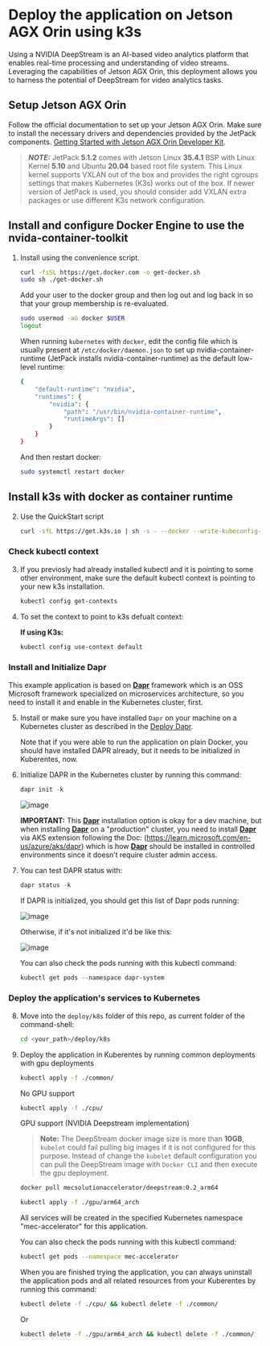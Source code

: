 # Deploy the application on Jetson AGX Orin using k3s

Using a NVIDIA DeepStream is an AI-based video analytics platform that enables real-time processing and understanding of video streams. Leveraging the capabilities of Jetson AGX Orin, this deployment allows you to harness the potential of DeepStream for video analytics tasks.

## Setup Jetson AGX Orin

Follow the official documentation to set up your Jetson AGX Orin. Make sure to install the necessary drivers and dependencies provided by the JetPack components.  [Getting Started with Jetson AGX Orin Developer Kit](https://developer.nvidia.com/embedded/learn/get-started-jetson-agx-orin-devkit).

> **_NOTE:_**  JetPack **5.1.2** comes with Jetson Linux **35.4.1** BSP with Linux Kernel **5.10** and Ubuntu **20.04** based root file system.  This Linux kernel supports VXLAN out of the box and provides the right cgroups settings that makes Kubernetes (K3s) works out of the box.
If newer version of JetPack is used, you should consider add VXLAN extra packages or use different K3s network configuration.

## Install and configure Docker Engine to use the nvida-container-toolkit

1. Install using the convenience script.

    ```bash
    curl -fsSL https://get.docker.com -o get-docker.sh
    sudo sh ./get-docker.sh
    ```

    Add your user to the docker group and then log out and log back in so that your group membership is re-evaluated.

    ```bash
    sudo usermod -aG docker $USER
    logout
    ```

    When running ``kubernetes`` with ``docker``, edit the config file which is usually present at ``/etc/docker/daemon.json`` to set up nvidia-container-runtime (JetPack installs nvidia-container-runtime) as the default low-level runtime:

    ```bash
    {
        "default-runtime": "nvidia",
        "runtimes": {
            "nvidia": {
                "path": "/usr/bin/nvidia-container-runtime",
                "runtimeArgs": []
            }
        }
    }
    ```

    And then restart docker:

    ```bash
    sudo systemctl restart docker
    ```

## Install k3s with docker as container runtime

2. Use the QuickStart script

    ```bash
    curl -sfL https://get.k3s.io | sh -s - --docker --write-kubeconfig-mode 644 --write-kubeconfig $HOME/.kube/config
    ```


### Check kubectl context

3. If you previosly had already installed kubectl and it is pointing to some other environment, make sure the default kubectl context is pointing to your new k3s installation.

    ```bash
    kubectl config get-contexts
    ```

4. To set the context to point to k3s defualt context:

    **If using K3s:**

    ```bash
    kubectl config use-context default
    ```

### Install and Initialize Dapr

This example application is based on **[Dapr](https://dapr.io/)** framework which is an OSS Microsoft framework specialized on microservices architecture, so you need to install it and enable in the Kubernetes cluster, first.

5. Install or make sure you have installed `Dapr` on your machine on a Kubernetes cluster as described in the [Deploy Dapr](https://docs.dapr.io/operations/hosting/kubernetes/kubernetes-deploy/#install-with-dapr-cli).

    Note that if you were able to run the application on plain Docker, you should have installed DAPR already, but it needs to be initialized in Kuberentes, now.

6. Initialize DAPR in the Kubernetes cluster by running this command:

    ```powershell
    dapr init -k
    ```

    ![image](https://user-images.githubusercontent.com/1712635/218881163-9ba81fa3-f72c-4c12-bbf6-8ec25f2dba55.png)

    **IMPORTANT:** This **[Dapr](https://dapr.io/)** installation option is okay for a dev machine, but when installing **[Dapr](https://dapr.io/)** on a "production" cluster, you need to install **[Dapr](https://dapr.io/)** via AKS extension following the Doc: (https://learn.microsoft.com/en-us/azure/aks/dapr) which is how **[Dapr](https://dapr.io/)** should be installed in controlled environments since it doesn’t require cluster admin access.

7. You can test DAPR status with:
    ```powershell
    dapr status -k
    ```

    If DAPR is initialized, you should get this list of Dapr pods running:

    ![image](https://user-images.githubusercontent.com/1712635/218881242-aa2c74ef-14a4-4a79-a149-3bbd12f4fa3d.png)

    Otherwise, if it's not initialized it'd be like this:

    ![image](https://user-images.githubusercontent.com/1712635/218880976-94b42767-40e3-4d9c-a640-2dfa029cb510.png)

    You can also check the pods running with this kubectl command:

    ```powershell
    kubectl get pods --namespace dapr-system
    ```

### Deploy the application's services to Kubernetes

8. Move into the `deploy/k8s` folder of this repo, as current folder of the command-shell:

    ```bash
    cd <your_path>/deploy/k8s
    ```

9. Deploy the application in Kuberentes by running common deployments with gpu deployments

    ```bash
    kubectl apply -f ./common/
    ```
    No GPU support
    ```bash
    kubectl apply -f ./cpu/
    ```

    GPU support (NVIDIA Deepstream implementation)

    > **Note:** The DeepStream docker image size is more than **10GB**, ``kubelet`` could fail pulling big images if it is not configured for this purpose. Instead of change the ``kubelet`` default configuration you can pull the DeepStream image with ``Docker CLI`` and then execute the gpu deployment.

    ```bash
    docker pull mecsolutionaccelerator/deepstream:0.2_arm64
    ```

    ```bash
    kubectl apply -f ./gpu/arm64_arch
    ```

    All services will be created in the specified Kubernetes namespace "mec-accelerator" for this application.

    You can also check the pods running with this kubectl command:

    ```bash
    kubectl get pods --namespace mec-accelerator
    ```

    When you are finished trying the application, you can always uninstall the application pods and all related resources from your Kuberentes by running this command:

    ```bash
    kubectl delete -f ./cpu/ && kubectl delete -f ./common/
    ```

    Or

    ```bash
    kubectl delete -f ./gpu/arm64_arch && kubectl delete -f ./common/
    ```
